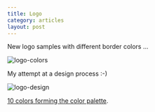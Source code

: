 ```yaml
---
title: Logo
category: articles
layout: post
---
```


New logo samples with different border colors ...

![logo-colors][logo-colors]

My attempt at a design process :-)

![logo-design][logo-design]

[10 colors forming the color palette](minutae/2013/04/shifting-colors/).

[logo-colors]: http://static.kingori.co/content/article/2013/04/logo-color-borders@2x.jpg
[logo-design]: http://static.kingori.co/content/article/2013/04/logo-design@2x.jpg
